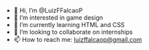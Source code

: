- 👋 Hi, I’m @LuizFFalcaoP
- 👀 I’m interested in game design
- 🌱 I’m currently learning HTML and CSS
- 💞️ I’m looking to collaborate on internships
- 📫 How to reach me: luizffalcaop@gmail.com

<!---
LuizFFalcaoP/LuizFFalcaoP is a ✨ special ✨ repository because its `README.md` (this file) appears on your GitHub profile.
You can click the Preview link to take a look at your changes.
--->

